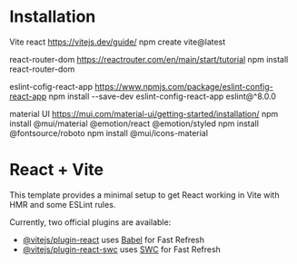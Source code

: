 # Installation
Vite react
https://vitejs.dev/guide/
npm create vite@latest

react-router-dom
https://reactrouter.com/en/main/start/tutorial
npm install react-router-dom

eslint-cofig-react-app
https://www.npmjs.com/package/eslint-config-react-app
npm install --save-dev eslint-config-react-app eslint@^8.0.0

material UI
https://mui.com/material-ui/getting-started/installation/
npm install @mui/material @emotion/react @emotion/styled
npm install @fontsource/roboto
npm install @mui/icons-material


# React + Vite

This template provides a minimal setup to get React working in Vite with HMR and some ESLint rules.

Currently, two official plugins are available:

- [@vitejs/plugin-react](https://github.com/vitejs/vite-plugin-react/blob/main/packages/plugin-react/README.md) uses [Babel](https://babeljs.io/) for Fast Refresh
- [@vitejs/plugin-react-swc](https://github.com/vitejs/vite-plugin-react-swc) uses [SWC](https://swc.rs/) for Fast Refresh
